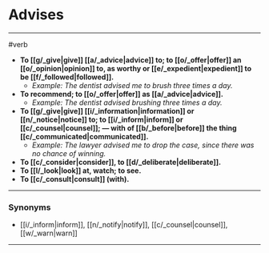 # Advises
---
#verb
- **To [[g/_give|give]] [[a/_advice|advice]] to; to [[o/_offer|offer]] an [[o/_opinion|opinion]] to, as worthy or [[e/_expedient|expedient]] to be [[f/_followed|followed]].**
	- _Example: The dentist advised me to brush three times a day._
- **To recommend; to [[o/_offer|offer]] as [[a/_advice|advice]].**
	- _Example: The dentist advised brushing three times a day._
- **To [[g/_give|give]] [[i/_information|information]] or [[n/_notice|notice]] to; to [[i/_inform|inform]] or [[c/_counsel|counsel]]; — with of [[b/_before|before]] the thing [[c/_communicated|communicated]].**
	- _Example: The lawyer advised me to drop the case, since there was no chance of winning._
- **To [[c/_consider|consider]], to [[d/_deliberate|deliberate]].**
- **To [[l/_look|look]] at, watch; to see.**
- **To [[c/_consult|consult]] (with).**
---
### Synonyms
- [[i/_inform|inform]], [[n/_notify|notify]], [[c/_counsel|counsel]], [[w/_warn|warn]]
---
